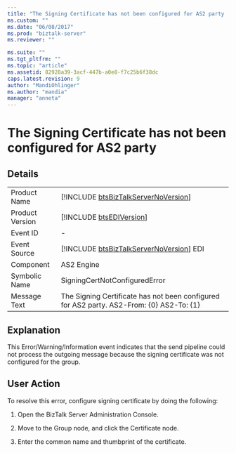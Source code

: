 ```yaml
---
title: "The Signing Certificate has not been configured for AS2 party | Microsoft Docs"
ms.custom: ""
ms.date: "06/08/2017"
ms.prod: "biztalk-server"
ms.reviewer: ""

ms.suite: ""
ms.tgt_pltfrm: ""
ms.topic: "article"
ms.assetid: 82928a39-3acf-447b-a0e8-f7c25b6f38dc
caps.latest.revision: 9
author: "MandiOhlinger"
ms.author: "mandia"
manager: "anneta"
---
```

# The Signing Certificate has not been configured for AS2 party
## Details  
  
|                 |                                                                                           |
|-----------------|-------------------------------------------------------------------------------------------|
|  Product Name   |    [!INCLUDE [btsBizTalkServerNoVersion](../includes/btsbiztalkservernoversion-md.md)]    |
| Product Version |                [!INCLUDE [btsEDIVersion](../includes/btsediversion-md.md)]                |
|    Event ID     |                                             -                                             |
|  Event Source   |  [!INCLUDE [btsBizTalkServerNoVersion](../includes/btsbiztalkservernoversion-md.md)] EDI  |
|    Component    |                                        AS2 Engine                                         |
|  Symbolic Name  |                               SigningCertNotConfiguredError                               |
|  Message Text   | The Signing Certificate has not been configured for AS2 party.  AS2-From: {0} AS2-To: {1} |
  
## Explanation  
 This Error/Warning/Information event indicates that the send pipeline could not process the outgoing message because the signing certificate was not configured for the group.  
  
## User Action  
 To resolve this error, configure signing certificate by doing the following:  
  
1.  Open the BizTalk Server Administration Console.  
  
2.  Move to the Group node, and click the Certificate node.  
  
3.  Enter the common name and thumbprint of the certificate.
